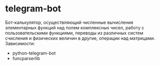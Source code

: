 # telegram-bot
Бот-калькулятор, осуществляющий численные вычисления элементарных функций над полем комплексных чисел, работу с пользовательскими функциями, переводы из различных систем счисления и физических величин в другие, операции над матрицами.
Зависимости:
* python-telegram-bot
* funcparserlib
